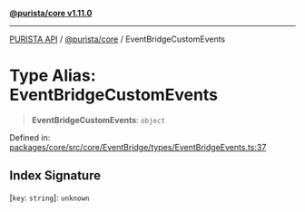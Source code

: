 [**@purista/core v1.11.0**](../README.md)

***

[PURISTA API](../../../packages.md) / [@purista/core](../README.md) / EventBridgeCustomEvents

# Type Alias: EventBridgeCustomEvents

> **EventBridgeCustomEvents**: `object`

Defined in: [packages/core/src/core/EventBridge/types/EventBridgeEvents.ts:37](https://github.com/puristajs/purista/blob/master/packages/core/src/core/EventBridge/types/EventBridgeEvents.ts#L37)

## Index Signature

\[`key`: `string`\]: `unknown`
